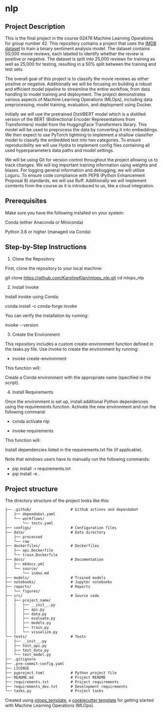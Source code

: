 # nlp

## Project Description
This is the final project in the course 02476 Machine Learning Operations for group number 42. This repository contains a project that uses the [IMDB dataset](https://pytorch.org/text/stable/datasets.html#imdb) to train a binary sentiment analysis model. The dataset contains 50,000 movie reviews, each labeled to identify whether the review is positive or negative. The dataset is split into 25,000 reviews for training as well as 25,000 for testing, resulting in a 50% split between the training and test sets. 

The overall goal of this project is to classify the movie reviews as either positive or negative. Additionally we will be focusing on building a robust and efficient model pipeline to streamline the entire workflow, from data handling to model training and deployment. The project demonstrates various aspects of Machine Learning Operations (MLOps), including data preprocessing, model training, evaluation, and deployment using Docker. 

Initially we will use the pretrained DistilBERT model which is a distilled version of the BERT (Bidirectional Encoder Representations from Transformers) model from the HuggingFace Transformers library. This model will be used to preprocess the data by converting it into embeddings. 
We then expect to use PyTorch lightning to implement a shallow classifier model to classify the embedded text into two categories. 
To ensure reproducibility we will use Hydra to implement config files containing all used hyperparameters data paths and model settings. 

We will be using Git for version control throughout the project allowing us to track changes. We will log important training information using weights and biases. For logging general information and debugging, we will utilize Loguru. To ensure code compliance with PEP8 (Python Enhancement Proposal 8) standards, we will use Ruff.  Additionally we will implement comtents from the course as it is introduced to us, like a cloud integration. 

## Prerequisites

Make sure you have the following installed on your system:

Conda (either Anaconda or Miniconda)

Python 3.8 or higher (managed via Conda)

## Step-by-Step Instructions

1. Clone the Repository

First, clone the repository to your local machine:

git clone https://github.com/KarolineKlan/mlops_nlp.git
cd mlops_nlp

2. Install Invoke

Install invoke using Conda:

conda install -c conda-forge invoke

You can verify the installation by running:

invoke --version

3. Create the Environment

This repository includes a custom create-environment function defined in the tasks.py file. Use invoke to create the environment by running:

- invoke create-environment

This function will:

Create a Conda environment with the appropriate name (specified in the script).

4. Install Requirements

Once the environment is set up, install additional Python dependencies using the requirements function. Activate the new environment and run the following command:

- conda activate nlp

- invoke requirements

This function will:

Install dependencies listed in the requirements.txt file (if applicable).

Note that windows users have to manually run the following commands:
- pip install -r requirements.txt
- pip install -e .


## Project structure

The directory structure of the project looks like this:
```txt
├── .github/                  # Github actions and dependabot
│   ├── dependabot.yaml
│   └── workflows/
│       └── tests.yaml
├── configs/                  # Configuration files
├── data/                     # Data directory
│   ├── processed
│   └── raw
├── dockerfiles/              # Dockerfiles
│   ├── api.Dockerfile
│   └── train.Dockerfile
├── docs/                     # Documentation
│   ├── mkdocs.yml
│   └── source/
│       └── index.md
├── models/                   # Trained models
├── notebooks/                # Jupyter notebooks
├── reports/                  # Reports
│   └── figures/
├── src/                      # Source code
│   ├── project_name/
│   │   ├── __init__.py
│   │   ├── api.py
│   │   ├── data.py
│   │   ├── evaluate.py
│   │   ├── models.py
│   │   ├── train.py
│   │   └── visualize.py
└── tests/                    # Tests
│   ├── __init__.py
│   ├── test_api.py
│   ├── test_data.py
│   └── test_model.py
├── .gitignore
├── .pre-commit-config.yaml
├── LICENSE
├── pyproject.toml            # Python project file
├── README.md                 # Project README
├── requirements.txt          # Project requirements
├── requirements_dev.txt      # Development requirements
└── tasks.py                  # Project tasks
```


Created using [mlops_template](https://github.com/SkafteNicki/mlops_template),
a [cookiecutter template](https://github.com/cookiecutter/cookiecutter) for getting
started with Machine Learning Operations (MLOps).
